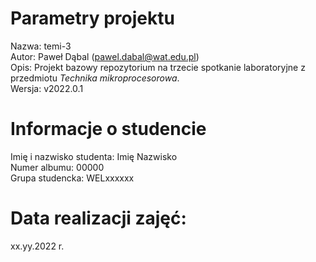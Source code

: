 # Parametry projektu
Nazwa:  temi-3  
Autor:  Paweł Dąbal (pawel.dabal@wat.edu.pl)  
Opis:   Projekt bazowy repozytorium na trzecie spotkanie laboratoryjne z przedmiotu *Technika mikroprocesorowa*.  
Wersja: v2022.0.1  

# Informacje o studencie
Imię i nazwisko studenta:   Imię Nazwisko  
Numer albumu:               00000  
Grupa studencka:            WELxxxxxx  

# Data realizacji zajęć:
xx.yy.2022 r.  

